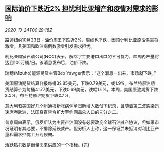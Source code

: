 <!--1603500908000-->
[国际油价下跌近2% 担忧利比亚增产和疫情对需求的影响](https://cn.reuters.com/article/global-oil-drv-1024-idCNKBS279009)
------

<div><i>2020-10-24T00:29:18Z</i></div><p>路透纽约10月23日 - 油价周五下跌近2%，周线也下跌，因预计利比亚原油供需将激增，且美国和欧洲病例数激增引发需求担忧。</p><p>利比亚国家石油公司(NOC)表示，解除了主要港口出口的不可抗力，四周内产量将达到100万桶/日。该消息发布后，油价下跌。</p><p>瑞穗(Mizuho)能源期货主管Bob Yawger表示：“这个消息一出来，市场就下跌。”</p><p>美国原油期货结算价报每桶39.85美元，下跌0.79美元，或1.9%。布兰特原油期货结算价为每桶41.77美元，下跌0.69美元，跌幅1.6%。本周，美国原油期货下跌2.5%，布兰特原油期货下跌2.7%。</p><p>意大利和美国好几个州通报新冠病例单日新增人数创下纪录，且随着第二波感染迅速席卷欧洲，法国将宵禁令扩大至约涵盖总人口的三分之二。</p><p>普京周四表示，俄罗斯认为主要产油国没有必要改变全球石油减产协议，但如果市况证明有其必要，不排除延长减产。但分析人士称，这一保证并未抵消对利比亚产量和需求担忧上升的预期。</p><p>活跃钻机数是衡量未来供应的一个指标。(完)</p>
